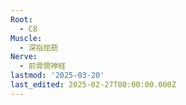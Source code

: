 ```yaml
---
Root:
  - C8
Muscle:
  - 深指屈筋
Nerve:
  - 前骨間神経
lastmod: '2025-03-20'
last_edited: 2025-02-27T00:00:00.000Z
---
```



